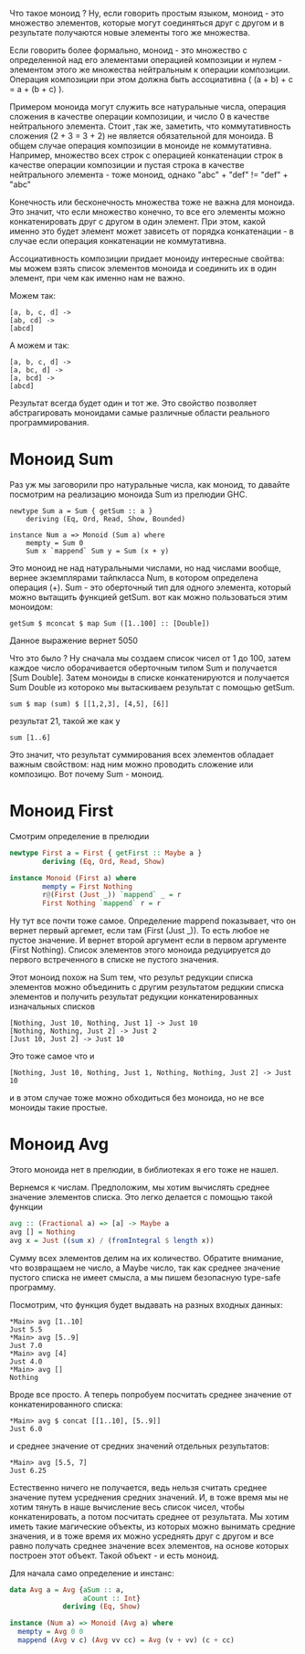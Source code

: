 
Что такое моноид ? Ну, если говорить простым языком, моноид - это множество
элементов, которые могут соединяться друг с другом и в результате получаются
новые элементы того же множества.

Если говорить более формально, моноид - это множество с определенной над его
элементами операцией композиции и нулем - элементом этого же множества
нейтральным к операции композиции. Операция композиции при этом должна быть
ассоциативна ( (a + b) + c = a + (b + c) ).

Примером моноида могут служить все натуральные числа, операция сложения в
качестве операции композиции, и число 0 в качестве нейтрального элемента. Стоит
,так же, заметить, что коммутативность сложения (2 + 3 = 3 + 2) не является
обязательной для моноида. В общем случае операция композиции в моноиде не
коммутативна. Например, множество всех строк с операцией конкатенации строк в
качестве операции композиции и пустая строка в качестве нейтрального элемента -
тоже моноид, однако "abc" + "def" != "def" + "abc"

Конечность или бесконечность множества тоже не важна для моноида. Это значит,
что если множество конечно, то все его элементы можно конкатенировать друг с
другом в один элемент. При этом, какой именно это будет элемент может зависеть
от порядка конкатенации - в случае если операция конкатенации не коммутативна.

Ассоциативность композиции придает моноиду интересные свойтва: мы можем взять
список элементов моноида и соединить их в один элемент, при чем как именно нам
не важно.

Можем так:

    [a, b, c, d] ->
    [ab, cd] ->
    [abcd]

А можем и так:

    [a, b, c, d] ->
    [a, bc, d] ->
    [a, bcd] ->
    [abcd]

Результат всегда будет один и тот же. Это свойство позволяет абстрагировать
моноидами самые различные области реального программирования.

# Моноид Sum

Раз уж мы заговорили про натуральные числа, как моноид, то давайте посмотрим
на реализацию моноида Sum из прелюдии GHC.

    newtype Sum a = Sum { getSum :: a }
        deriving (Eq, Ord, Read, Show, Bounded)

    instance Num a => Monoid (Sum a) where
        mempty = Sum 0
        Sum x `mappend` Sum y = Sum (x + y)
   
Это моноид не над натуральными числами, но над числами вообще, вернее
экземплярами тайпкласса Num, в котором определена операция (+). Sum - это
оберточный тип для одного элемента, который можно вытащить функцией
getSum. вот как можно пользоваться этим моноидом:

    getSum $ mconcat $ map Sum ([1..100] :: [Double])

Данное выражение вернет 5050

Что это было ? Ну сначала мы создаем список чисел от 1 до 100, затем каждое
число оборачивается оберточным типом Sum и получается [Sum Double]. Затем
моноиды в списке конкатенируются и получается Sum Double из котороко мы
вытаскиваем результат с помощью getSum.

    sum $ map (sum) $ [[1,2,3], [4,5], [6]]
    
результат 21, такой же как у

    sum [1..6]

Это значит, что результат суммирования всех элементов обладает важным
свойством: над ним можно проводить сложение или композицю. Вот почему Sum -
моноид.

# Моноид First

Смотрим определение в прелюдии

```haskell
newtype First a = First { getFirst :: Maybe a }
        deriving (Eq, Ord, Read, Show)

instance Monoid (First a) where
        mempty = First Nothing
        r@(First (Just _)) `mappend` _ = r
        First Nothing `mappend` r = r
```            

Ну тут все почти тоже самое. Определение mappend показывает, что он вернет
первый аргемет, если там (First (Just _)). То есть любое не пустое значение. И
вернет второй аргумент если в первом аргументе (First Nothing). Список элементов
этого моноида редуцируется до первого встреченного в списке не пустого значения.

Этот моноид похож на Sum тем, что результ редукции списка элементов можно
объединить с другим результатом редцкии списка элементов и получить результат
редукции конкатенированных изначальных списков

```
[Nothing, Just 10, Nothing, Just 1] -> Just 10
[Nothing, Nothing, Just 2] -> Just 2
[Just 10, Just 2] -> Just 10
```

Это тоже самое что и

```
[Nothing, Just 10, Nothing, Just 1, Nothing, Nothing, Just 2] -> Just 10
```

и в этом случае тоже можно обходиться без моноида, но не все моноиды такие
простые.

# Моноид Avg

Этого моноида нет в прелюдии, в библиотеках я его тоже не нашел.

Вернемся к числам. Предположим, мы хотим вычислять среднее значение элементов
списка. Это легко делается с помощью такой функции

```haskell
avg :: (Fractional a) => [a] -> Maybe a
avg [] = Nothing
avg x = Just ((sum x) / (fromIntegral $ length x))
```

Сумму всех элементов делим на их количество. Обратите внимание, что возвращаем
не число, а Maybe число, так как среднее значение пустого списка не имеет
смысла, а мы пишем безопасную type-safe программу.

Посмотрим, что функция будет выдавать на разных входных данных:

```
*Main> avg [1..10]
Just 5.5
*Main> avg [5..9]
Just 7.0
*Main> avg [4]
Just 4.0
*Main> avg []
Nothing
```

Вроде все просто. А теперь попробуем посчитать среднее значение от
конкатенированного списка:

```
*Main> avg $ concat [[1..10], [5..9]]
Just 6.0
```

и среднее значение от средних значений отдельных результатов:

```
*Main> avg [5.5, 7]
Just 6.25
```

Естественно ничего не получается, ведь нельзя считать среднее значение путем
усреднения средних значений. И, в тоже время мы не хотим тянуть в наше
вычисление весь список чисел, чтобы конкатенировать, а потом посчитать среднее
от результата. Мы хотим иметь такие магические объекты, из которых можно
вынимать средние значения, и в тоже время их можно усреднять друг с другом и все
равно получать среднее значение всех элементов, на основе которых построен этот
объект. Такой объект - и есть моноид.

Для начала само определение и инстанс:

```haskell
data Avg a = Avg {aSum :: a,
                  aCount :: Int}
             deriving (Eq, Show)

instance (Num a) => Monoid (Avg a) where
  mempty = Avg 0 0
  mappend (Avg v c) (Avg vv cc) = Avg (v + vv) (c + cc)
```

  